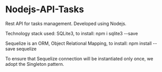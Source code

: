 # Nodejs-API-Tasks

Rest API for tasks management. Developed using Nodejs.

Technology stack used:
SQLite3, to install: npm i sqlite3 --save

Sequelize is an ORM, Object Relational Mapping, to install: npm install --save sequelize

To ensure that Sequelize connection will be instantiated only once, we adopt the Singleton pattern.
